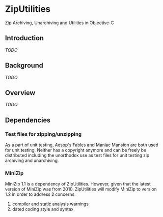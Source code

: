 # ZipUtilities
Zip Archiving, Unarchiving and Utilities in Objective-C

## Introduction
*TODO*

## Background
*TODO*

## Overview
*TODO*

## Dependencies

### Test files for zipping/unzipping
As a part of unit testing, Aesop's Fables and Maniac Mansion are both used for unit testing.  Neither has a copyright anymore and can be freely be distributed including the unorthodox use as test files for unit testing zip archiving and unarchiving.

### MiniZip
MiniZip 1.1 is a dependency of ZipUtilities.  However, given that the latest version of MiniZip was from 2010, ZipUtilities will modify MiniZip to version 1.2 in order to address 2 concerns:

1. compiler and static analysis warnings
2. dated coding style and syntax


